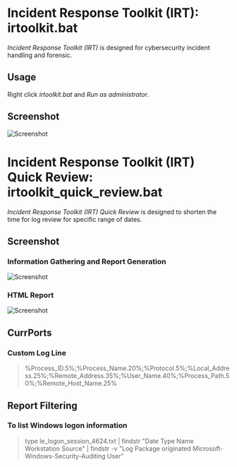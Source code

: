 # Incident Response Toolkit (IRT): irtoolkit.bat
*Incident Response Toolkit (IRT)* is designed for cybersecurity incident handling and forensic.


## Usage
Right click *irtoolkit.bat* and *Run as administrator*.


## Screenshot
![Screenshot](https://lh3.googleusercontent.com/ZLLeQM0TmhIJyZzHGA7oQNVOGWOAYWaHoNcot2rUV0tifib4Qzf2T3XaqyXDysmWsRc3tMms4tmI7jVYBDCd16psYBGit2DPkZyeteW8sCd3NBAOGA5GW6Ds9_VPQQvYvhpU0C7Jn2QWKg0VzzcQLOqqGxY5cQRKPu_9-5j7WzD8Rpkc7D4W-o2XaPDTsAVbTJd0zElIlUKbs9_qKq13lt_qF0zcn2Ptt8P2Q5zuBIb1-TE6UMuMgSJZfMBDjj2XhoQQmCl55t7NsgsZSNCKrGyz1VOE3w2m-d1-PQrQ44GHbawgdWc4Ztzebu2wmu8UGrHuWlLQZ-B1JZ-zkl7pW_YTdK9NOan0_DkYw-bySv4gNakvnkkSqzrNud0oWql0DIBsF4XRZZgWDLnM94WOT6YK-XjbvKfuaQ-3dS_9CgPzwX-aDeKnyYQm18xi6xMx456HG432qFl983Mj8elMfNu2ByzHBvLkOSNTRq7wpvA9tDBrUVt_kXR3_jluVhaFpFi-bnzfLiZltEp7F_zOLSWVL4wLd-hlU2IBbsm5aozwr7VXmB4pLpr6UF4yfP6v5SsuDfsq9X7GYncedErDWCQd2lE2108_5MYn-4cNhCh0JtK7kT1x0JpHdfi44IfQoMpKhwxS0Eq6k_J7tpHP_hBS-aiYSlo=w881-h394-no)



# Incident Response Toolkit (IRT) Quick Review: irtoolkit_quick_review.bat
*Incident Response Toolkit (IRT) Quick Review* is designed to shorten the time for log review for specific range of dates. 

## Screenshot
### Information Gathering and Report Generation
![Screenshot](https://lh3.googleusercontent.com/LHYMon3ym1Q1bkVQeD5bAa7wFkxmsGVSNa5fpi4tbz1vrdlGtqiPaNUs84MScZ-Jl-qpYyvgHOy1DX0UN5jRGbO55sYf1j0p62-ugwKVoACd5qAvo51lqwrBGBZ3h8Uth2Dzr4KTduM-hYpZllb-QXVoGSqTC8QaELiWvoWJ6AGZ5_W3T359BpIQv-o-yF7UaFYxAZLDygFrNB7Sx3bYdlqI3O3FE_qckkhyl6Kpnru5uaQUE_oJy4s2aqe9xguJAkQrz1Kb7azdzZLgeKVagI5weQq2jcvPJQH-UNwSM7-bYKJtJySw9SRQLKhi6XvLVyx9Vlv6C2z0mtXHVDm0jIPSJ9mi66s3sQcPbfVl7lC21l3XF4USv1OCahpbOP3_tDWImzZZbbjrcqWS2aawmxXDbuQI3mfXgW3G2Y-C2U05HcCWh3LO0D27h1bvWwiRaGAjwrtD-68saaSipU6q7RhXgwZE3cPChQWtnU1HsTwXcCB2AePzLdTSMLErcWI8EYhRt-xbdyLhrNO4t2hz40pyhT3x11sRkWAzTJRNSexvc15UjIRWWGT7ytydjbjbnb3WfcVs5uEWJO0vSzRDpjoKSDu41wAe7fmyfaDtEhKxgV5o37zJbZZMn-6H2o1mWMsfw2YmIAht0eeym0Hwusd3lgCONfY=w988-h407-no)

### HTML Report
![Screenshot](https://lh3.googleusercontent.com/F_voRm9-YaAY0tgkKfdL89iTydRaB-JxbeJgQiK2DFR-38nXIbooASPULAAY7pgxeN5UTikbHqmItaxDUM2XXOTCkJ3t9ls2sCKwFnxrx1cyn9EiAKD-MvGBQ3HsmuQgVlXF8w6Q1IWRkZFMt9jf2RtJZr4FkjYUFp5rNt8GxHQ6oJ75CsdR213Wdae-AFmzjqG7ZrriP9S9ktQa7jJqQMhL5YIy2b85r8OFwkpG4vfpaKXvPhChB5QYRHuy6otsJ-nqj5xxczaCDO_u56d7fpzcUV4NANLpt3CZjuIfLgEDGK9JczP80d5wr0VD5H2tE0tMgpGmlai9kM2tIo8o4p9tTkOXtH8wysJ4vAbwKR3UXW_MLw2v2hExWZNmy7g86cjjvvGd1KaWdcfuH6BwrkftHQ4gfTJvNOhuNE724aVWkDxs0M4bxGBvQoeUsEfKXbI0t6Gm2Ros6Zqr7QtW_-UPz1nidGM52N0uKsGvFlo69UTwUIK7cqjDZhJTOTuYinhoeF6k6dTzsOvl974Cw2isl90KllJLwMTRpWYOE6EQa79JttcNL9jDm-Hgxpm4aabxQd0VKWmfakMw6-_hWlCTncF33o8H2o-L9vI4CMg6_t1dBW6owg-JF5eKvx-pyKlf2teUAa47F2cVw4CqKkzMs-1Hbw4=w1289-h812-no)


## CurrPorts
### Custom Log Line
> %Process_ID.5%;%Process_Name.20%;%Protocol.5%;%Local_Address.25%;%Remote_Address.35%;%User_Name.40%;%Process_Path.50%;%Remote_Host_Name.25%


## Report Filtering
### To list Windows logon information
> type le_logon_session_4624.txt | findstr "Date Type Name Workstation Source" | findstr -v "Log Package originated Microsoft-Windows-Security-Auditing User"
